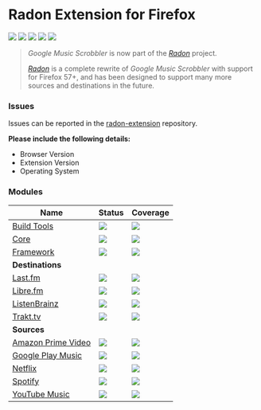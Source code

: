 # Radon Extension for Firefox
[![](https://img.shields.io/travis/RadonApp/radon-extension-firefox.svg)](https://travis-ci.org/RadonApp/radon-extension-firefox) [![](https://img.shields.io/coveralls/github/RadonApp/radon-extension-firefox/master.svg)](https://coveralls.io/github/RadonApp/radon-extension-firefox) [![](https://img.shields.io/github/release/RadonApp/radon-extension-firefox.svg?label=stable)](https://github.com/RadonApp/radon-extension-firefox/releases) [![](https://img.shields.io/bintray/v/radon/extension/radon-extension-firefox.svg?label=latest)](https://bintray.com/radon/extension/radon-extension-firefox) ![](https://img.shields.io/github/license/RadonApp/radon-extension-firefox.svg)

> *Google Music Scrobbler* is now part of the [*Radon*](https://github.com/RadonApp) project.
>
> [*Radon*](https://github.com/RadonApp) is a complete rewrite of *Google Music Scrobbler* with support for Firefox 57+, and has been designed to support many more sources and destinations in the future.

### Issues

Issues can be reported in the [radon-extension](https://github.com/RadonApp/radon-extension) repository.

**Please include the following details:**

 - Browser Version
 - Extension Version
 - Operating System

### Modules

| Name                                                                                 | Status                                                                                                                                                    | Coverage                                                                                                                                                                         |
|--------------------------------------------------------------------------------------|-----------------------------------------------------------------------------------------------------------------------------------------------------------|----------------------------------------------------------------------------------------------------------------------------------------------------------------------------------|
| [Build Tools](https://github.com/RadonApp/radon-extension-build)                     | [![](https://img.shields.io/travis/RadonApp/radon-extension-build.svg)](https://travis-ci.org/RadonApp/radon-extension-build)                             | [![](https://img.shields.io/coveralls/github/RadonApp/radon-extension-build/master.svg)](https://coveralls.io/github/RadonApp/radon-extension-build)                             |
| [Core](https://github.com/RadonApp/radon-extension-core)                             | [![](https://img.shields.io/travis/RadonApp/radon-extension-core.svg)](https://travis-ci.org/RadonApp/radon-extension-core)                               | [![](https://img.shields.io/coveralls/github/RadonApp/radon-extension-core/master.svg)](https://coveralls.io/github/RadonApp/radon-extension-core)                               |
| [Framework](https://github.com/RadonApp/radon-extension-framework)                   | [![](https://img.shields.io/travis/RadonApp/radon-extension-framework.svg)](https://travis-ci.org/RadonApp/radon-extension-framework)                     | [![](https://img.shields.io/coveralls/github/RadonApp/radon-extension-framework/master.svg)](https://coveralls.io/github/RadonApp/radon-extension-framework)                     |
| **Destinations**                                                                     |                                                                                                                                                           |  |
| [Last.fm](https://github.com/RadonApp/radon-extension-plugin-lastfm)                 | [![](https://img.shields.io/travis/RadonApp/radon-extension-plugin-lastfm.svg)](https://travis-ci.org/RadonApp/radon-extension-plugin-lastfm)             | [![](https://img.shields.io/coveralls/github/RadonApp/radon-extension-plugin-lastfm/master.svg)](https://coveralls.io/github/RadonApp/radon-extension-plugin-lastfm)             |
| [Libre.fm](https://github.com/RadonApp/radon-extension-plugin-librefm)               | [![](https://img.shields.io/travis/RadonApp/radon-extension-plugin-librefm.svg)](https://travis-ci.org/RadonApp/radon-extension-plugin-librefm)           | [![](https://img.shields.io/coveralls/github/RadonApp/radon-extension-plugin-librefm/master.svg)](https://coveralls.io/github/RadonApp/radon-extension-plugin-librefm)           |
| [ListenBrainz](https://github.com/RadonApp/radon-extension-plugin-listenbrainz)      | [![](https://img.shields.io/travis/RadonApp/radon-extension-plugin-listenbrainz.svg)](https://travis-ci.org/RadonApp/radon-extension-plugin-listenbrainz) | [![](https://img.shields.io/coveralls/github/RadonApp/radon-extension-plugin-listenbrainz/master.svg)](https://coveralls.io/github/RadonApp/radon-extension-plugin-listenbrainz) |
| [Trakt.tv](https://github.com/RadonApp/radon-extension-plugin-trakt)                 | [![](https://img.shields.io/travis/RadonApp/radon-extension-plugin-trakt.svg)](https://travis-ci.org/RadonApp/radon-extension-plugin-trakt)               | [![](https://img.shields.io/coveralls/github/RadonApp/radon-extension-plugin-trakt/master.svg)](https://coveralls.io/github/RadonApp/radon-extension-plugin-trakt)               |
| **Sources**                                                                          |                                                                                                                                                           |  |
| [Amazon Prime Video](https://github.com/RadonApp/radon-extension-plugin-amazonvideo) | [![](https://img.shields.io/travis/RadonApp/radon-extension-plugin-amazonvideo.svg)](https://travis-ci.org/RadonApp/radon-extension-plugin-amazonvideo)   | [![](https://img.shields.io/coveralls/github/RadonApp/radon-extension-plugin-amazonvideo/master.svg)](https://coveralls.io/github/RadonApp/radon-extension-plugin-amazonvideo)   |
| [Google Play Music](https://github.com/RadonApp/radon-extension-plugin-googlemusic)  | [![](https://img.shields.io/travis/RadonApp/radon-extension-plugin-googlemusic.svg)](https://travis-ci.org/RadonApp/radon-extension-plugin-googlemusic)   | [![](https://img.shields.io/coveralls/github/RadonApp/radon-extension-plugin-googlemusic/master.svg)](https://coveralls.io/github/RadonApp/radon-extension-plugin-googlemusic)   |
| [Netflix](https://github.com/RadonApp/radon-extension-plugin-netflix)                | [![](https://img.shields.io/travis/RadonApp/radon-extension-plugin-netflix.svg)](https://travis-ci.org/RadonApp/radon-extension-plugin-netflix)           | [![](https://img.shields.io/coveralls/github/RadonApp/radon-extension-plugin-netflix/master.svg)](https://coveralls.io/github/RadonApp/radon-extension-plugin-netflix)           |
| [Spotify](https://github.com/RadonApp/radon-extension-plugin-spotify)                | [![](https://img.shields.io/travis/RadonApp/radon-extension-plugin-spotify.svg)](https://travis-ci.org/RadonApp/radon-extension-plugin-spotify)           | [![](https://img.shields.io/coveralls/github/RadonApp/radon-extension-plugin-spotify/master.svg)](https://coveralls.io/github/RadonApp/radon-extension-plugin-spotify)           |
| [YouTube Music](https://github.com/RadonApp/radon-extension-plugin-youtubemusic)     | [![](https://img.shields.io/travis/RadonApp/radon-extension-plugin-youtubemusic.svg)](https://travis-ci.org/RadonApp/radon-extension-plugin-youtubemusic) | [![](https://img.shields.io/coveralls/github/RadonApp/radon-extension-plugin-youtubemusic/master.svg)](https://coveralls.io/github/RadonApp/radon-extension-plugin-youtubemusic) |
